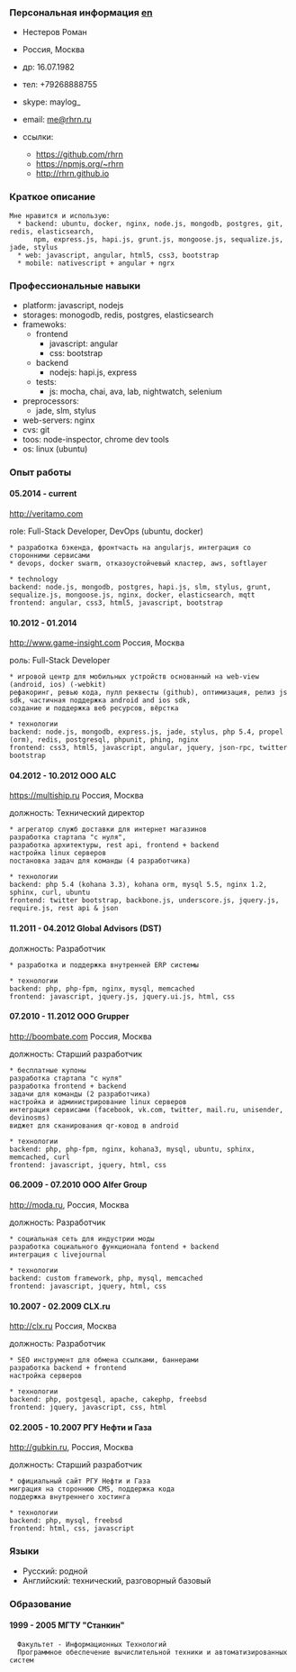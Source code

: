 ### Персональная информация [en](/resume)

  * Нестеров Роман
  * Россия, Москва
  * др: 16.07.1982
  * тел: +79268888755
  * skype: maylog_
  * email: me@rhrn.ru

  * ссылки:
    * https://github.com/rhrn
    * https://npmjs.org/~rhrn
    * http://rhrn.github.io

### Краткое описание

```text
Мне нравится и использую:
  * backend: ubuntu, docker, nginx, node.js, mongodb, postgres, git, redis, elasticsearch,
      npm, express.js, hapi.js, grunt.js, mongoose.js, sequalize.js, jade, stylus
  * web: javascript, angular, html5, css3, bootstrap
  * mobile: nativescript + angular + ngrx
```

### Профессиональные навыки

  * platform: javascript, nodejs
  * storages: monogodb, redis, postgres, elasticsearch
  * framewoks:
    * frontend
      * javascript: angular
      * css: bootstrap
    * backend
      * nodejs: hapi.js, express
    * tests:
      * js: mocha, chai, ava, lab, nightwatch, selenium
  * preprocessors:
    * jade, slm, stylus
  * web-servers: nginx
  * cvs: git
  * toos: node-inspector, chrome dev tools
  * os: linux (ubuntu)

### Опыт работы

#### 05.2014 - current

  http://veritamo.com

  role: Full-Stack Developer, DevOps (ubuntu, docker)

  ```
  * разработка бэкенда, фронтчасть на angularjs, интеграция со сторонними сервисами
  * devops, docker swarm, отказоустойчевый кластер, aws, softlayer
  ```

  ```
  * technology
  backend: node.js, mongodb, postgres, hapi.js, slm, stylus, grunt, sequalize.js, mongoose.js, nginx, docker, elasticsearch, mqtt
  frontend: angular, css3, html5, javascript, bootstrap
  ```

#### 10.2012 - 01.2014

  http://www.game-insight.com Россия, Москва

  роль: Full-Stack Developer

  ```text
  * игровой центр для мобильных устройств основанный на web-view (android, ios) (-webkit)
  рефакоринг, ревью кода, пулл реквесты (github), оптимизация, релиз js sdk, частичная поддержка android and ios sdk,
  создание и поддержка веб ресурсов, вёрстка
  ```

  ```text
  * технологии
  backend: node.js, mongodb, express.js, jade, stylus, php 5.4, propel (orm), redis, postgresql, phpunit, phing, nginx
  frontend: css3, html5, javascript, angular, jquery, json-rpc, twitter bootstrap
  ```

#### 04.2012 - 10.2012 OOO ALC

  https://multiship.ru Россия, Москва

  должность: Технический директор

  ```text
  * агрегатор служб доставки для интернет магазинов
  разработка стартапа "c нуля",
  разработка архитeктуры, rest api, frontend + backend
  настройка linux серверов
  постановка задач для команды (4 разработчика)
  ```

  ```text
  * технологии
  backend: php 5.4 (kohana 3.3), kohana orm, mysql 5.5, nginx 1.2, sphinx, curl, ubuntu
  frontend: twitter bootstrap, backbone.js, underscore.js, jquery.js, require.js, rest api & json
  ```

#### 11.2011 - 04.2012 Global Advisors (DST)

  должность: Разработчик

  ```text
  * разработка и поддержка внутрeнней ERP системы
  ```

  ```text
  * технологии
  backend: php, php-fpm, nginx, mysql, memcached
  frontend: javascript, jquery.js, jquery.ui.js, html, css
  ```

#### 07.2010 - 11.2012 OOO Grupper

  http://boombate.com Россия, Москва

  должность: Старший разработчик

  ```text
  * бесплатные купоны
  разработка стартапа "c нуля"
  разработка frontend + backend
  задачи для команды (2 разработчика)
  настройка и администрирование linux серверов
  интеграция сервисами (facebook, vk.com, twitter, mail.ru, unisender, devinosms)
  виджeт для сканирования qr-ковод в android
  ```

  ```text
  * технологии
  backend: php, php-fpm, nginx, kohana3, mysql, ubuntu, sphinx, memcached, curl
  frontend: javascript, jquery, html, css
  ```

#### 06.2009 - 07.2010 OOO Alfer Group

  http://moda.ru, Россия, Москва

  должность: Разработчик

  ```text
  * социальная сеть для индустрии моды
  разработка социального функционала fontend + backend
  интеграция с livejournal
  ```

  ```text
  * технологии
  backend: custom framework, php, mysql, memcached
  frontend: javascript, jquery, html, css
  ```

#### 10.2007 - 02.2009 CLX.ru

  http://clx.ru Россия, Москва

  должность: Разработчик

  ```text
  * SEO инструмент для обмена ссылками, баннерами
  разработка backend + frontend
  настройка серверов
  ```

  ```text
  * технологии
  backend: php, postgesql, apache, cakephp, freebsd
  frontend: jquery, javascript, css, html
  ```

#### 02.2005 - 10.2007 РГУ Нефти и Газа

  http://gubkin.ru, Россия, Москва

  должность: Старший разработчик

  ```text
  * официальный сайт РГУ Нефти и Газа
  миграция на стороннюю CMS, поддержка кода
  поддержка внутреннего хостинга
  ```

  ```text
  * технологии
  backend: php, mysql, freebsd
  frontend: html, css, javascript
  ```

### Языки
  * Русский: родной
  * Английский: технический, разговорный базовый

### Образование

#### 1999 - 2005 МГТУ "Станкин"

  ```text
    Факультет - Информационных Технологий
    Программное обеспечение вычислительной техники и автоматизированных систем
  ```
